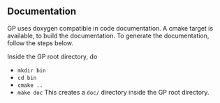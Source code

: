 Documentation
-------------
GP uses doxygen compatible in code documentation. A cmake target is available, to build the documentation.
To generate the documentation, follow the steps below. 

Inside the GP root directory, do
  * `mkdir bin`
  * `cd bin`
  * `cmake ..`
  * `make doc`
This creates a `doc/` directory inside the GP root directory.
